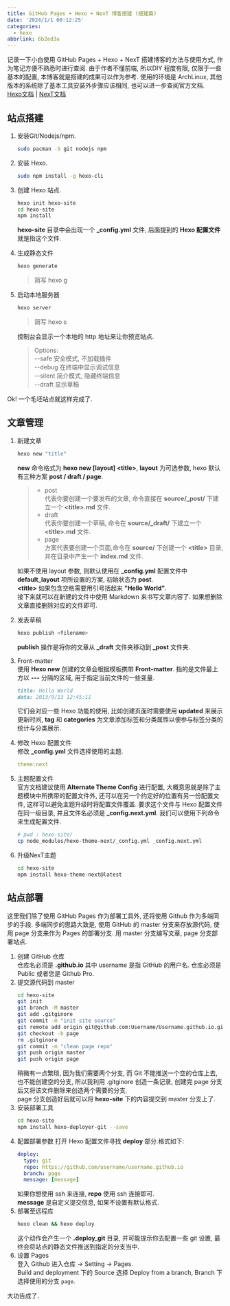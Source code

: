 ```yaml
---
title: GitHub Pages + Hexo + NexT 博客搭建 (搭建篇)
date: '2024/1/1 00:12:25'
categories:
  - hexo
abbrlink: 6b2ed3a
---
```

记录一下小白使用 GitHub Pages + Hexo + NexT 搭建博客的方法与使用方式, 作为笔记方便不熟悉时进行查阅. 由于作者不懂前端, 所以DIY 程度有限, 仅限于一些基本的配置, 本博客就是搭建的成果可以作为参考.    <!--more-->
使用的环境是 ArchLinux, 其他版本的系统除了基本工具安装外步骤应该相同, 也可以进一步查阅官方文档.  
[Hexo文档](https://hexo.io/zh-cn/docs/) | [NexT文档](https://theme-next.js.org/docs/)

## 站点搭建
1. 安装Git/Nodejs/npm.  
    ```sh
    sudo pacman -S git nodejs npm 
    ```
2. 安装 Hexo.  
    ```sh
    sudo npm install -g hexo-cli
    ```
3. 创建 Hexo 站点.  
    ```sh
    hexo init hexo-site
    cd hexo-site
    npm install
    ```
    **hexo-site** 目录中会出现一个 **\_config.yml** 文件, 后面提到的 **Hexo 配置文件** 就是指这个文件.  
4. 生成静态文件
    ```sh
    hexo generate
    ```

    > 简写 hexo g
5. 启动本地服务器
    ```sh
    hexo server 
    ```

    > 简写 hexo s  

    控制台会显示一个本地的 http 地址来让你预览站点.  

    > Options:  
    > --safe 安全模式, 不加载插件  
    > --debug 在终端中显示调试信息  
    > --silent 简介模式, 隐藏终端信息  
    > --draft 显示草稿  

Ok! 一个毛坯站点就这样完成了.  

## 文章管理
1. 新建文章
    ```sh
    hexo new "title"
    ```
    **new** 命令格式为 **hexo new [layout] \<title>**, **layout** 为可选参数, hexo 默认有三种方案 **post / draft / page**.  

    >- post  
    代表你要创建一个要发布的文章, 命令直接在 **source/\_post/** 下建立一个 **\<title>.md** 文件.  
    >- draft  
    代表你要创建一个草稿, 命令在 **source/\_draft/** 下建立一个 **\<title>.md** 文件.
    >- page  
    方案代表要创建一个页面,命令在 **source/** 下创建一个 **\<title>** 目录, 并在目录中产生一个 **index.md** 文件.  

    如果不使用 layout 参数, 则默认使用在 **_config.yml** 配置文件中 **default_layout** 项所设置的方案, 初始状态为 **post**.  
    **\<title>** 如果包含空格需要用引号括起来 **"Hello World"**.  
    接下来就可以在新建的文件中使用 Markdown 来书写文章内容了. 如果想删除文章直接删除对应的文件即可.  
2. 发表草稿
    ```sh
    hexo publish <filename>
    ```
    **publish** 操作是将你的文章从 **\_draft** 文件夹移动到 **\_post** 文件夹.  
3. Front-matter  
    使用 **Hexo new** 创建的文章会根据模板携带 **Front-matter**. 指的是文件最上方以 **---** 分隔的区域, 用于指定当前文件的一些变量.  
    ```markdown 
    title: Hello World
    data: 2013/9/13 12:45:11
    ```
    它们会对应一些 Hexo 功能的使用, 比如创建页面时需要使用 **updated** 来展示更新时间, **tag** 和 **categories** 为文章添加标签和分类属性以便参与标签分类的统计与分类展示.  
2. 修改 Hexo 配置文件  
    修改 **_config.yml** 文件选择使用的主题.  
    ```yml
    theme:next
    ```
3. 主题配置文件  
    官方文档建议使用 **Alternate Theme Config** 进行配置, 大概意思就是除了主题模块中所携带的配置文件外, 还可以在另一个约定好的位置有另一份配置文件, 这样可以避免主题升级时将配置文件覆盖. 要求这个文件与 Hexo 配置文件在同一级目录, 并且文件名必须是 **_config.next.yml**. 我们可以使用下列命令来生成配置文件.  
    ```sh
    # pwd : hexo-site/
    cp node_modules/hexo-theme-next/_config.yml _config.next.yml
    ```
4. 升级NexT主题
    ```sh
    cd hexo-site
    npm install hexo-theme-next@latest
    ```
  
## 站点部署
这里我们除了使用 GitHub Pages 作为部署工具外, 还将使用 Github 作为多端同步的手段. 多端同步的思路大致是, 使用 GitHub 的 master 分支来存放源代码, 使用 page 分支来作为 Pages 的部署分支. 用 master 分支编写文章, page 分支部署站点.   

1. 创建 GitHub 仓库  
    仓库名必须是 **<username>.github.io** 其中 username 是指 GitHub 的用户名. 仓库必须是 Public 或者您是 Github Pro.  
2. 提交源代码到 master  
    ```sh
    cd hexo-site
    git init
    git branch -M master
    git add .gitginore
    git commit -m "init site source"
    git remote add origin git@github.com:Username/Username.github.io.git
    git checkout -b page 
    rm .gitginore
    git commit -m "clean page repo"
    git push origin master
    git push origin page
    ```
    稍微有一点繁琐, 因为我们需要两个分支, 而 Git 不能推送一个空的仓库上去, 也不能创建空的分支, 所以我利用 .gitginore 创造一条记录, 创建完 page 分支后又将该文件删除来创造两个需要的分支.     
    page 分支创造好后就可以将 **hexo-site** 下的内容提交到 master 分支上了.  
3. 安装部署工具
    ```sh
    cd hexo-site
    npm install hexo-deployer-git --save
    ```
4. 配置部署参数
    打开 Hexo 配置文件寻找 **deploy** 部分.格式如下:  
    ```yml
    deploy:
      type: git
      repo: https://github.com/username/username.github.io 
      branch: page
      message: [message]
    ```
    如果你想使用 ssh 来连接, **repo** 使用 ssh 连接即可.  
    **message** 是自定义提交信息, 如果不设置有默认格式.  
5. 部署至远程库
    ```sh
    hexo clean && hexo deploy
    ```
    这个动作会产生一个 **.deploy_git** 目录, 并可能提示你去配置一些 git 设置, 最终会将站点的静态文件推送到指定的分支当中.  
6. 设置 Pages  
    登入 Github 进入仓库 -> Setting -> Pages.  
    Build and deployment 下的 Source 选择 Deploy from a branch, Branch 下选择使用的分支 `page`.  

大功告成了.  
